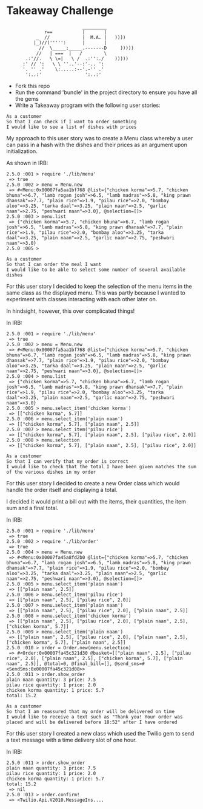 Takeaway Challenge
==================
```
                            _________
              r==           |       |
           _  //            |  M.A. |   ))))
          |_)//(''''':      |       |
            //  \_____:_____.-------D     )))))
           //   | ===  |   /        \
       .:'//.   \ \=|   \ /  .:'':./    )))))
      :' // ':   \ \ ''..'--:'-.. ':
      '. '' .'    \:.....:--'.-'' .'
       ':..:'                ':..:'

 ```

* Fork this repo
* Run the command 'bundle' in the project directory to ensure you have all the gems
* Write a Takeaway program with the following user stories:

```
As a customer
So that I can check if I want to order something
I would like to see a list of dishes with prices
```
My approach to this user story was to create a Menu class whereby a user can pass in a hash with the dishes and their prices as an argument upon initialization.

As shown in IRB:
```
2.5.0 :001 > require './lib/menu'
 => true
2.5.0 :002 > menu = Menu.new
 => #<Menu:0x00007fa5aa1bf768 @list={"chicken korma"=>5.7, "chicken bhuna"=>6.7, "lamb rogan josh"=>6.5, "lamb madras"=>5.8, "king prawn dhansak"=>7.7, "plain rice"=>1.9, "pilau rice"=>2.0, "bombay aloo"=>3.25, "tarka daal"=>3.25, "plain naan"=>2.5, "garlic naan"=>2.75, "peshwari naan"=>3.0}, @selection=[]>
2.5.0 :003 > menu.list
 => {"chicken korma"=>5.7, "chicken bhuna"=>6.7, "lamb rogan josh"=>6.5, "lamb madras"=>5.8, "king prawn dhansak"=>7.7, "plain rice"=>1.9, "pilau rice"=>2.0, "bombay aloo"=>3.25, "tarka daal"=>3.25, "plain naan"=>2.5, "garlic naan"=>2.75, "peshwari naan"=>3.0}
2.5.0 :005 >
```

```
As a customer
So that I can order the meal I want
I would like to be able to select some number of several available dishes
```
For this user story I decided to keep the selection of the menu items in the same class as the displayed menu. This was partly because I wanted to experiment with classes interacting with each other later on.

In hindsight, however, this over complicated things!

In IRB:
```
2.5.0 :001 > require './lib/menu'
 => true
2.5.0 :002 > menu = Menu.new
 => #<Menu:0x00007fa5aa1bf768 @list={"chicken korma"=>5.7, "chicken bhuna"=>6.7, "lamb rogan josh"=>6.5, "lamb madras"=>5.8, "king prawn dhansak"=>7.7, "plain rice"=>1.9, "pilau rice"=>2.0, "bombay aloo"=>3.25, "tarka daal"=>3.25, "plain naan"=>2.5, "garlic naan"=>2.75, "peshwari naan"=>3.0}, @selection=[]>
2.5.0 :004 > menu.list
 => {"chicken korma"=>5.7, "chicken bhuna"=>6.7, "lamb rogan josh"=>6.5, "lamb madras"=>5.8, "king prawn dhansak"=>7.7, "plain rice"=>1.9, "pilau rice"=>2.0, "bombay aloo"=>3.25, "tarka daal"=>3.25, "plain naan"=>2.5, "garlic naan"=>2.75, "peshwari naan"=>3.0}
2.5.0 :005 > menu.select_item('chicken korma')
 => [["chicken korma", 5.7]]
2.5.0 :006 > menu.select_item('plain naan')
 => [["chicken korma", 5.7], ["plain naan", 2.5]]
2.5.0 :007 > menu.select_item('pilau rice')
 => [["chicken korma", 5.7], ["plain naan", 2.5], ["pilau rice", 2.0]]
2.5.0 :008 > menu.selection
 => [["chicken korma", 5.7], ["plain naan", 2.5], ["pilau rice", 2.0]]
```

```
As a customer
So that I can verify that my order is correct
I would like to check that the total I have been given matches the sum of the various dishes in my order
```
For this user story I decided to create a new Order class which would handle the order itself and displaying a total.

I decided it would print a bill out with the items, their quantities, the item sum and a final total.

In IRB:
```
2.5.0 :001 > require './lib/menu'
 => true
2.5.0 :002 > require './lib/order'
 => true
2.5.0 :004 > menu = Menu.new
 => #<Menu:0x00007fa45a8fd2b0 @list={"chicken korma"=>5.7, "chicken bhuna"=>6.7, "lamb rogan josh"=>6.5, "lamb madras"=>5.8, "king prawn dhansak"=>7.7, "plain rice"=>1.9, "pilau rice"=>2.0, "bombay aloo"=>3.25, "tarka daal"=>3.25, "plain naan"=>2.5, "garlic naan"=>2.75, "peshwari naan"=>3.0}, @selection=[]>
2.5.0 :005 > menu.select_item('plain naan')
 => [["plain naan", 2.5]]
2.5.0 :006 > menu.select_item('pilau rice')
 => [["plain naan", 2.5], ["pilau rice", 2.0]]
2.5.0 :007 > menu.select_item('plain naan')
 => [["plain naan", 2.5], ["pilau rice", 2.0], ["plain naan", 2.5]]
2.5.0 :008 > menu.select_item('chicken korma')
 => [["plain naan", 2.5], ["pilau rice", 2.0], ["plain naan", 2.5], ["chicken korma", 5.7]]
2.5.0 :009 > menu.select_item('plain naan')
 => [["plain naan", 2.5], ["pilau rice", 2.0], ["plain naan", 2.5], ["chicken korma", 5.7], ["plain naan", 2.5]]
2.5.0 :010 > order = Order.new(menu.selection)
 => #<Order:0x00007fa45c321d30 @basket=[["plain naan", 2.5], ["pilau rice", 2.0], ["plain naan", 2.5], ["chicken korma", 5.7], ["plain naan", 2.5]], @total=0, @final_bill=[], @send_sms=#<SendSms:0x00007fa45c321d08>>
2.5.0 :011 > order.show_order
plain naan quantity: 3 price: 7.5
pilau rice quantity: 1 price: 2.0
chicken korma quantity: 1 price: 5.7
total: 15.2
```

```
As a customer
So that I am reassured that my order will be delivered on time
I would like to receive a text such as "Thank you! Your order was placed and will be delivered before 18:52" after I have ordered
```
For this user story I created a new class which used the Twilio gem to send a text message with a time delivery slot of one hour.

In IRB:
```
2.5.0 :011 > order.show_order
plain naan quantity: 3 price: 7.5
pilau rice quantity: 1 price: 2.0
chicken korma quantity: 1 price: 5.7
total: 15.2
 => nil
2.5.0 :013 > order.confirm!
 => <Twilio.Api.V2010.MessageIns....
```
